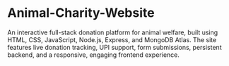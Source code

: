 # Animal-Charity-Website
An interactive full-stack donation platform for animal welfare, built using HTML, CSS, JavaScript, Node.js, Express, and MongoDB Atlas. The site features live donation tracking, UPI support, form submissions, persistent backend, and a responsive, engaging frontend experience.
